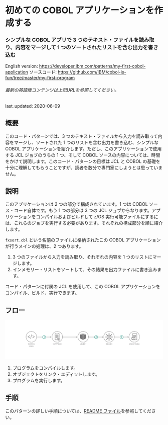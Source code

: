 # 初めての COBOL アプリケーションを作成する

### シンプルな COBOL アプリで 3 つのテキスト・ファイルを読み取り、内容をマージして 1 つのソートされたリストを含む出力を書き込む

English version: https://developer.ibm.com/patterns/my-first-cobol-application
  ソースコード: https://github.com/IBM/cobol-is-fun/tree/master/my-first-program

###### 最新の英語版コンテンツは上記URLを参照してください。
last_updated: 2020-06-09

 
## 概要

このコード・パターンでは、3 つのテキスト・ファイルから入力を読み取って内容をマージし、ソートされた 1 つのリストを含む出力を書き込む、シンプルな COBOL アプリケーションを紹介します。ただし、このアプリケーションで使用する JCL ジョブのうちの 1 つ、そして COBOL ソースの内容については、時間をかけて説明します。このコード・パターンの目標は JCL と COBOL の基礎を十分に理解してもらうことですが、読者を数分で専門家にしようとは思っていません。

## 説明

このアプリケーションは 2 つの部分で構成されています。1 つは COBOL ソース・コード自体です。もう 1 つの部分は 3 つの JCL ジョブからなります。アプリケーションをコンパイルおよびビルドして z/OS 実行可能ファイルにするには、これらのジョブを実行する必要があります。それぞれの構成部分を順に紹介します。

`fxsort.cbl` という名前のファイルに格納されたこの COBOL アプリケーションが行うメインの処理は、2 つあります。

1. 3 つのファイルから入力を読み取り、それぞれの内容を 1 つのリストにマージします。
1. インメモリー・リストをソートして、その結果を出力ファイルに書き込みます。

コード・パターンに付属の JCL を使用して、この COBOL アプリケーションをコンパイル、ビルド、実行できます。

## フロー
![フロー](./images/flow2.png)

1. プログラムをコンパイルします。
1. オブジェクトをリンク・エディットします。
1. プログラムを実行します。

## 手順

このパターンの詳しい手順については、[README ファイル](https://github.com/IBM/cobol-is-fun/blob/master/my-first-program/README.md)を参照してください。

